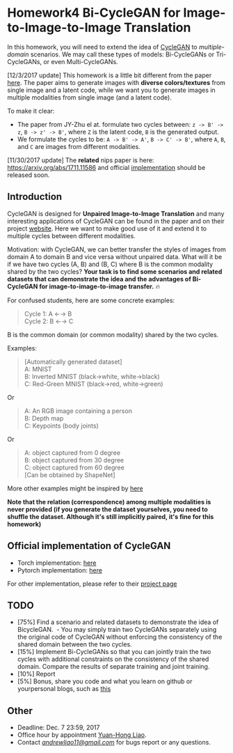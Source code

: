 # Homework4 Bi-CycleGAN for Image-to-Image-to-Image Translation

In this homework, you will need to extend the idea of [CycleGAN](https://arxiv.org/abs/1703.10593) to *multiple-domain* scenarios. We may call these types of models: Bi-CycleGANs or Tri-CycleGANs, or even Multi-CycleGANs.

[12/3/2017 update]
This homework is a little bit different from the paper [here](https://arxiv.org/abs/1711.11586). The paper aims to generate images with **diverse colors/textures** from single image and a latent code, while we want you to generate images in multiple modalities from single image (and a latent code).

To make it clear:
- The paper from JY-Zhu el at. formulate two cycles between: `z -> B' -> z`, `B -> z' -> B'`, where `Z` is the latent code, `B` is the generated output.
- We formulate the cycles to be: `A -> B' -> A'`, `B -> C' -> B'`, where `A`, `B`, and `C` are images from different modalities.

[11/30/2017 update] 
The **related** nips paper is here: https://arxiv.org/abs/1711.11586 and official [implementation](https://github.com/junyanz/BicycleGAN) should be released soon. 

## Introduction

CycleGAN is designed for **Unpaired Image-to-Image Translation** and many interesting applications of CycleGAN can be found in the paper and on their project [website](https://junyanz.github.io/CycleGAN/). Here we want to make good use of it and extend it to multiple cycles between different modalities.

Motivation: with CycleGAN, we can better transfer the styles of images from domain A to domain B and vice versa without unpaired data. What will it be if we have two cycles (A, B) and (B, C) where B is the common modality shared by the two cycles? **Your task is to find some scenarios and related datasets that can demonstrate the idea and the advantages of Bi-CycleGAN for image-to-image-to-image transfer.** :fire:

For confused students, here are some concrete examples:

>Cycle 1: A ←→ B   
>Cycle 2: B ←→ C

B is the common domain (or common modality) shared by the two cycles.

Examples:   
>[Automatically generated dataset]   
>A: MNIST   
>B: Inverted MNIST (black->white, white->black)   
>C: Red-Green MNIST (black->red, white->green)   

Or

>A: An RGB image containing a person   
>B: Depth map   
>C: Keypoints (body joints)   

Or

>A: object captured from 0 degree    
>B: object captured from 30 degree   
>C: object captured from 60 degree   
>[Can be obtained by ShapeNet]

More other examples might be inspired by [here](https://github.com/mingyuliutw/UNIT)

**Note that the relation (correspondence) among multiple modalities is never provided (if you generate the dataset yourselves, you need to shuffle the dataset. Although it's still implicitly paired, it's fine for this homework)**

## Official implementation of CycleGAN
- Torch implementation: [here](https://github.com/junyanz/CycleGAN)
- Pytorch implementation: [here](https://github.com/junyanz/pytorch-CycleGAN-and-pix2pix)

For other implementation, please refer to their [project page](https://junyanz.github.io/CycleGAN/)

## TODO
- [75%] Find a scenario and related datasets to demonstrate the idea of BicycleGAN. 
  - You may simply train two CycleGANs separately using the original code of CycleGAN without enforcing the consistency of the shared domain between the two cycles. 
- [15%] Implement Bi-CycleGANs so that you can jointly train the two cycles with additional constraints on the consistency of the shared domain. Compare the results of separate training and joint training.
- [10%] Report 
- [5%] Bonus, share you code and what you learn on github or  yourpersonal blogs, such as [this](https://andrewliao11.github.io/object/detection/2016/07/23/detection/)

## Other
- Deadline: Dec. 7 23:59, 2017
- Office hour by appointment [Yuan-Hong Liao](https://andrewliao11.github.io).
- Contact *andrewliao11@gmail.com* for bugs report or any questions.
